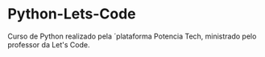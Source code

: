 # Python-Lets-Code
Curso de Python realizado pela ´plataforma Potencia Tech, ministrado pelo professor da Let's Code.
